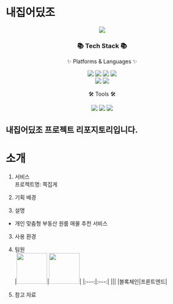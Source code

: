 # 내집어딨조
<div align=center>
	<img src="https://capsule-render.vercel.app/api?type=waving&color=auto&height=200&section=header&text=내집어딨조&fontSize=90" />	
</div>
<div align=center>
	<h3>📚 Tech Stack 📚</h3>
	<p>✨ Platforms & Languages ✨</p>
</div>
<div align="center">
	<img src="https://img.shields.io/badge/Python-3776AB?style=flat&logo=Python&logoColor=white"/></a>
	<img src="https://img.shields.io/badge/HTML5-E34F26?style=flat&logo=HTML5&logoColor=white" />
	<img src="https://img.shields.io/badge/CSS3-1572B6?style=flat&logo=CSS3&logoColor=white" />
	<img src="https://img.shields.io/badge/JavaScript-F7DF1E?style=flat&logo=JavaScript&logoColor=white" />
	<br>
	<img src="https://img.shields.io/badge/Oracle%20SQL-F80000?style=flat&logo=Oracle&logoColor=white" />
	<img src="https://img.shields.io/badge/Django-092E20?style=flat&logo=Django&logoColor=white"/>
</div>
<div align=center>
	<p>🛠 Tools 🛠</p>
</div>
<div align=center>
	<img src="https://img.shields.io/badge/Eclipse%20IDE-2C2255?style=flat&logo=EclipseIDE&logoColor=white" />
	<img src="https://img.shields.io/badge/Visual%20Studio%20Code-007ACC?style=flat&logo=VisualStudioCode&logoColor=white" />
  	<img src="https://img.shields.io/badge/Jupyter%20Notebook-F37626?style=flat&logo=Jupyter&logoColor=white"/></a>
	<br>

</div>
<h2>내집어딨조 프로젝트 리포지토리입니다.</h2>

# 소개

1. 서비스  
프로젝트명: 쪽집게

2. 기획 배경  


2. 설명  
- 개인 맞춤형 부동산 원룸 매물 추천 서비스

3. 사용 환경  

4. 팀원   
|<img src="https://github.com/~~~.png" width="80">|<img src="https://github.com/~~~.png" width="80">|
|:---:|:---:|
|[](https://github.com/ImInnocent)|[](https://github.com/dearyeon)|
|블록체인|프론트엔드|

5. 참고 자료  


